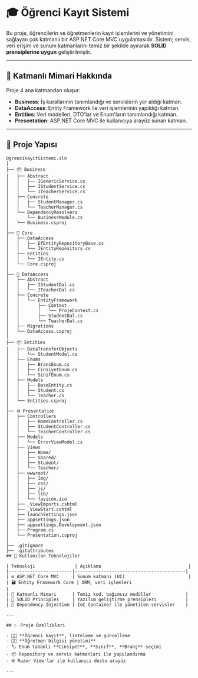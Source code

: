 # 🎓 Öğrenci Kayıt Sistemi

Bu proje, öğrencilerin ve öğretmenlerin kayıt işlemlerini ve yönetimini sağlayan çok katmanlı bir ASP.NET Core MVC uygulamasıdır. Sistem; servis, veri erişim ve sunum katmanlarını temiz bir şekilde ayırarak **SOLID prensiplerine uygun** geliştirilmiştir.

---

## 🧠 Katmanlı Mimari Hakkında

Proje 4 ana katmandan oluşur:

- **Business**: İş kurallarının tanımlandığı ve servislerin yer aldığı katman.
- **DataAccess**: Entity Framework ile veri işlemlerinin yapıldığı katman.
- **Entities**: Veri modelleri, DTO'lar ve Enum'ların tanımlandığı katman.
- **Presentation**: ASP.NET Core MVC ile kullanıcıya arayüz sunan katman.

---

## 📁 Proje Yapısı

```plaintext
OgrenciKayitSistemi.sln
│
├── 📦 Business
│   ├── Abstract
│   │   ├── IGenericService.cs
│   │   ├── IStudentService.cs
│   │   └── ITeacherService.cs
│   ├── Concrete
│   │   ├── StudentManager.cs
│   │   └── TeacherManager.cs
│   └── DependencyResolvers
│       └── BusinessModule.cs
│   └── Business.csproj
│
├── 🧱 Core
│   ├── DataAccess
│   │   ├── EfEntityRepositoryBase.cs
│   │   └── IEntityRepository.cs
│   ├── Entities
│   │   └── IEntity.cs
│   └── Core.csproj
│
├── 💾 DataAccess
│   ├── Abstract
│   │   ├── IStudentDal.cs
│   │   └── ITeacherDal.cs
│   ├── Concrete
│   │   └── EntityFramework
│   │       ├── Context
│   │       │   └── ProjeContext.cs
│   │       ├── StudentDal.cs
│   │       └── TeacherDal.cs
│   ├── Migrations
│   └── DataAccess.csproj
│
├── 📦 Entities
│   ├── DataTransferObjects
│   │   └── StudentModel.cs
│   ├── Enums
│   │   ├── BransEnum.cs
│   │   ├── CinsiyetEnum.cs
│   │   └── SinifEnum.cs
│   ├── Models
│   │   ├── BaseEntity.cs
│   │   ├── Student.cs
│   │   └── Teacher.cs
│   └── Entities.csproj
│
├── 🌐 Presentation
│   ├── Controllers
│   │   ├── HomeController.cs
│   │   ├── StudentController.cs
│   │   └── TeacherController.cs
│   ├── Models
│   │   └── ErrorViewModel.cs
│   ├── Views
│   │   ├── Home/
│   │   ├── Shared/
│   │   ├── Student/
│   │   └── Teacher/
│   ├── wwwroot/
│   │   ├── Img/
│   │   ├── css/
│   │   ├── js/
│   │   ├── lib/
│   │   └── favicon.ico
│   ├── _ViewImports.cshtml
│   ├── _ViewStart.cshtml
│   ├── launchSettings.json
│   ├── appsettings.json
│   ├── appsettings.Development.json
│   ├── Program.cs
│   └── Presentation.csproj
│
├── .gitignore
├── .gitattributes
## 🧩 Kullanılan Teknolojiler

| Teknoloji               | Açıklama                                 |
|------------------------|------------------------------------------|
| ⚙️ ASP.NET Core MVC     | Sunum katmanı (UI)                        |
| 🗃️ Entity Framework Core | ORM, veri işlemleri                      |
| 🧱 Katmanlı Mimari      | Temiz kod, bağımsız modüller             |
| 🧭 SOLID Principles     | Yazılım geliştirme prensipleri           |
| 🔄 Dependency Injection | IoC Container ile yönetilen servisler    |

---

## ✨ Proje Özellikleri

- 🧑‍🎓 **Öğrenci kayıt**, listeleme ve güncelleme
- 👨‍🏫 **Öğretmen bilgisi yönetimi**
- 🏷️ Enum tabanlı **Cinsiyet**, **Sınıf**, **Branş** seçimi
- 📦 Repository ve servis katmanları ile yapılandırma
- 🌐 Razor View'lar ile kullanıcı dostu arayüz

---
